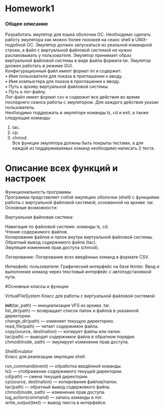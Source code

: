 # Homework1
### Общее описание  
Разработать эмулятор для языка оболочки ОС. Необходимо сделать работу 
эмулятора как можно более похожей на сеанс shell в UNIX-подобной ОС. 
Эмулятор должен запускаться из реальной командной строки, а файл с 
виртуальной файловой системой не нужно распаковывать у пользователя. 
Эмулятор принимает образ виртуальной файловой системы в виде файла формата 
tar. Эмулятор должен работать в режиме GUI.  
Конфигурационный файл имеет формат ini и содержит:  
• Имя пользователя для показа в приглашении к вводу.  
• Имя компьютера для показа в приглашении к вводу.  
• Путь к архиву виртуальной файловой системы.  
• Путь к лог-файлу.  
Лог-файл имеет формат csv и содержит все действия во время последнего 
сеанса работы с эмулятором. Для каждого действия указан пользователь.  
Необходимо поддержать в эмуляторе команды ls, cd и exit, а также 
следующие команды:  
1. tac.  
2. cp.  
3. chmod.  
Все функции эмулятора должны быть покрыты тестами, а для каждой из 
поддерживаемых команд необходимо написать 2 теста.
# Описание всех функций и настроек
Функциональность программы  
Программа представляет собой эмуляцию оболочки (shell) с функциями работы с виртуальной файловой системой, основанной на архиве .tar.   Основные возможности:

Виртуальная файловая система:

Навигация по файловой системе: команды ls, cd.  
Чтение содержимого файлов.  
Копирование файлов и папок внутри виртуальной файловой системы.  
Обратный вывод содержимого файла (tac).  
Эмуляция изменения прав доступа (chmod).  

Логирование:
Логирование всех введённых команд в формате CSV.

Интерфейс пользователя:
Графический интерфейс на базе tkinter.
Ввод и выполнение команд через текстовый интерфейс с автоподстановкой пути.

#Основные классы и функции

VirtualFileSystem
Класс для работы с виртуальной файловой системой:  

__init__(tar_path) — инициализация VFS из архива .tar.  
list_dir(path) — возвращает список папок и файлов в указанной директории.  
change_dir(path) — изменяет текущую директорию.  
read_file(path) — читает содержимое файла.  
copy(source, destination) — копирует файлы или папки.  
tac(path) — выводит содержимое файла в обратном порядке.  
chmod(mode, path) — эмулирует изменение прав доступа.  

ShellEmulator  
Класс для реализации эмуляции shell:  

run_command(event) — обработка введённой команды.  
ls() — отображение содержимого текущей директории.  
cd(path) — смена текущей директории.  
cp(source, destination) — копирование файлов/папок.  
tac(path) — обратный вывод содержимого файла.  
chmod(mode, path) — изменение прав доступа.  
log_action(command) — запись команды в лог.  
write_output(text) — вывод текста в интерфейсе.  

